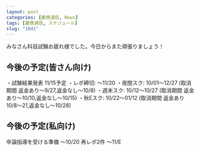 ```yaml
---
layout: post
categories: [慶應通信, News]
tags: [慶應通信, スケジュール]
slug: "1041"
---
```

みなさん科目試験お疲れ様でした。今日からまた頑張りましょう！

## 今後の予定(皆さん向け)
・試験結果発表 11/15予定
・レポ締切: 〜11/20
・夜間スク: 10/01〜12/27 (取消期間 返金あり〜9/27,返金なし〜10/8)
・週末スク: 10/12〜10/27 (取消期間 返金あり〜10/10,返金なし〜10/15)
・秋Eスク: 10/22〜01/12 (取消期間 返金あり10/8〜21,返金なし〜10/28)

## 今後の予定(私向け)
卒論指導を受ける準備 〜10/20
再レポ2件 〜11/E
